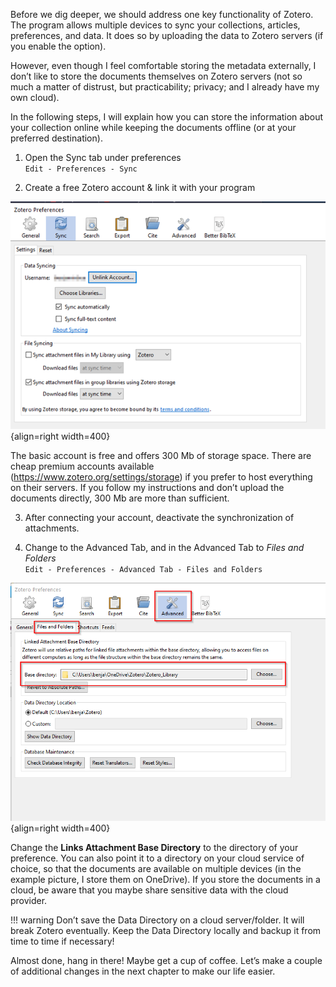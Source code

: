 Before we dig deeper, we should address one key functionality of Zotero. The program allows multiple devices to sync your collections, articles, preferences, and data. It does so by uploading the data to Zotero servers (if you enable the option).

However, even though I feel comfortable storing the metadata externally, I don’t like to store the documents themselves on Zotero servers (not so much a matter of distrust, but practicability; privacy; and I already have my own cloud).

In the following steps, I will explain how you can store the information about your collection online while keeping the documents offline (or at your preferred destination).

1. Open the Sync tab under preferences  
`Edit - Preferences - Sync`

2. Create a free Zotero account & link it with your program

![](images/login.png){align=right width=400}

The basic account is free and offers 300 Mb of storage space. There are cheap premium accounts available (https://www.zotero.org/settings/storage) if you prefer to host everything on their servers. If you follow my instructions and don’t upload the documents directly, 300 Mb are more than sufficient.

3. After connecting your account, deactivate the synchronization of attachments.

1. Change to the Advanced Tab, and in the Advanced Tab to *Files and Folders*  
`Edit - Preferences - Advanced Tab - Files and Folders`

![](images/04.png){align=right width=400}

Change the **Links Attachment Base Directory** to the directory of your preference. You can also point it to a directory on your cloud service of choice, so that the documents are available on multiple devices (in the example picture, I store them on OneDrive). If you store the documents in a cloud, be aware that you maybe share sensitive data with the cloud provider.



!!! warning
    Don’t save the Data Directory on a cloud server/folder. It will break Zotero eventually.
    Keep the Data Directory locally and backup it from time to time if necessary!

Almost done, hang in there! Maybe get a cup of coffee. Let’s make a couple of additional changes in the next chapter to make our life easier.
